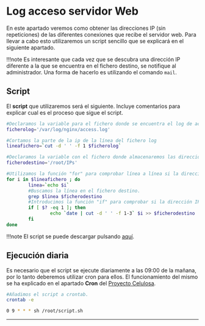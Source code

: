 # Log acceso servidor Web

En este apartado veremos como obtener las direcciones IP (sin repeticiones) de las diferentes conexiones que recibe el servidor web. Para llevar a cabo esto utilizaremos un script sencillo que se explicará en el siguiente apartado.

!!!note
    Es interesante que cada vez que se descubra una dirección IP diferente a la que se encuentra en el fichero destino, se notifique al administrador. Una forma de hacerlo es utilizando el comando `mail`.



## Script

El **script** que utilizaremos será el siguiente. Incluye comentarios para explicar cual es el proceso que sigue el script.

````bash
#Declaramos la variable para el fichero donde se encuentra el log de acceso
ficherolog='/var/log/nginx/access.log'

#Cortamos la parte de la ip de la línea del fichero log
lineafichero=`cut -d ' ' -f 1 $ficherolog`

#Declaramos la variable con el fichero donde almacenaremos las direcciones IP que han accedido al servidor web
ficherodestino='/root/IPs'

#Utilizamos la función "for" para comprobar línea a línea si la dirección ip ya se encuentra en el fichero
for i in $lineafichero ; do
        linea=`echo $i`
        #Buscamos la línea en el fichero destino.
        grep $linea $ficherodestino
        #Introducimos la función "if" para comprobar si la dirección IP no se encuentra en el fichero destino. En el caso de que no se encuentre se añadirá al fichero.
        if [ $? -eq 1 ]; then
                echo `date | cut -d ' ' -f 1-3` $i >> $ficherodestino
        fi
done
````

!!!note
    El script se puede descargar pulsando [aquí](../Recursos/Hardware/log-script.sh).



## Ejecución diaria

Es necesario que el script se ejecute diariamente a las 09:00 de la mañana, por lo tanto deberemos utilizar cron para ellos. El funcionamiento del mismo se ha explicado en el apartado **Cron** del [Proyecto Celulosa](Proyecto-Celulosa.md).

````bash
#Añadimos el script a crontab.
crontab -e

0 9 * * * sh /root/script.sh
````



----

